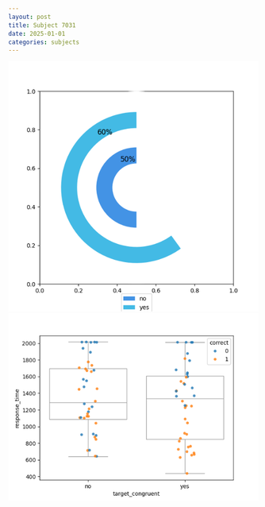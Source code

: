```yaml
---
layout: post
title: Subject 7031
date: 2025-01-01
categories: subjects
---
```


![](data/7031/run-14/7031_accuracy_target_congruence.png)
![](data/7031/run-14/7031_rt_congruence.png)
